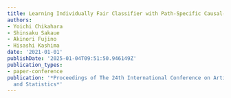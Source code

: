 ```yaml
---
title: Learning Individually Fair Classifier with Path-Specific Causal-Effect Constraint
authors:
- Yoichi Chikahara
- Shinsaku Sakaue
- Akinori Fujino
- Hisashi Kashima
date: '2021-01-01'
publishDate: '2025-01-04T09:51:50.946149Z'
publication_types:
- paper-conference
publication: '*Proceedings of The 24th International Conference on Artificial Intelligence
  and Statistics*'
---
```

